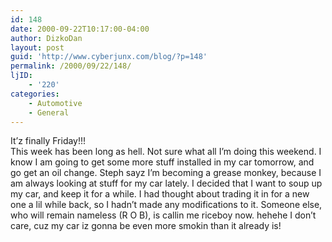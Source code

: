 ```yaml
---
id: 148
date: 2000-09-22T10:17:00-04:00
author: DizkoDan
layout: post
guid: 'http://www.cyberjunx.com/blog/?p=148'
permalink: /2000/09/22/148/
ljID:
    - '220'
categories:
    - Automotive
    - General
---
```


It’z finally Friday!!!  
This week has been long as hell. Not sure what all I’m doing this weekend. I know I am going to get some more stuff installed in my car tomorrow, and go get an oil change. Steph sayz I’m becoming a grease monkey, because I am always looking at stuff for my car lately. I decided that I want to soup up my car, and keep it for a while. I had thought about trading it in for a new one a lil while back, so I hadn’t made any modifications to it. Someone else, who will remain nameless (R O B), is callin me riceboy now. hehehe I don’t care, cuz my car iz gonna be even more smokin than it already is!
